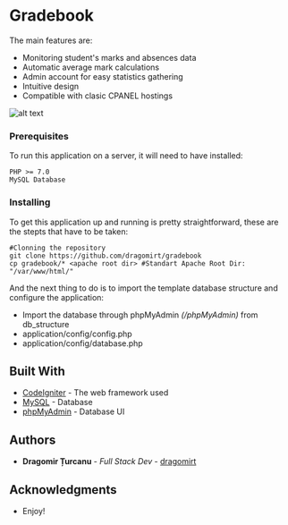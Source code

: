 # Gradebook

The main features are:
* Monitoring student's marks and absences data
* Automatic average mark calculations
* Admin account for easy statistics gathering
* Intuitive design
* Compatible with clasic CPANEL hostings

![alt text](https://github.com/dragomirt/gradebook/raw/master/static/marks.png "Adding Marks")

### Prerequisites
To run this application on a server, it will need to have installed:

```
PHP >= 7.0
MySQL Database
```

### Installing

To get this application up and running is pretty straightforward, these are the stepts that have to be taken:

```
#Clonning the repository
git clone https://github.com/dragomirt/gradebook
cp gradebook/* <apache root dir> #Standart Apache Root Dir: "/var/www/html/"
```

And the next thing to do is to import the template database structure and configure the application:
* Import the database through phpMyAdmin *(<url>/phpMyAdmin)* from db_structure 
* application/config/config.php
* application/config/database.php

## Built With

* [CodeIgniter](https://codeigniter.com/) - The web framework used
* [MySQL](https://www.mysql.com/) - Database
* [phpMyAdmin](https://www.phpmyadmin.net/) - Database UI

## Authors

* **Dragomir Țurcanu** - *Full Stack Dev* - [dragomirt](https://github.com/dragomirt)

## Acknowledgments

* Enjoy!
